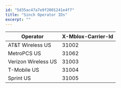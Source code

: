 ```yaml
---
id: "5d35ac47a7e9f2001241e4f7"
title: "Sinch Operator IDs"
excerpt: ""
---
```

| Operator            | X-Mblox-Carrier-Id |
| ------------------- | ------------------ |
| AT\&T Wireless US   | 31002              |
| MetroPCS US         | 31062              |
| Verizon Wireless US | 31003              |
| T-Mobile US         | 31004              |
| Sprint US           | 31005              |